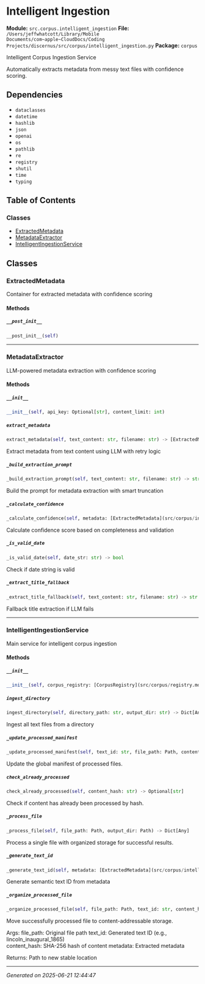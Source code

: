 # Intelligent Ingestion

**Module:** `src.corpus.intelligent_ingestion`
**File:** `/Users/jeffwhatcott/Library/Mobile Documents/com~apple~CloudDocs/Coding Projects/discernus/src/corpus/intelligent_ingestion.py`
**Package:** `corpus`

Intelligent Corpus Ingestion Service

Automatically extracts metadata from messy text files with confidence scoring.

## Dependencies

- `dataclasses`
- `datetime`
- `hashlib`
- `json`
- `openai`
- `os`
- `pathlib`
- `re`
- `registry`
- `shutil`
- `time`
- `typing`

## Table of Contents

### Classes
- [ExtractedMetadata](#extractedmetadata)
- [MetadataExtractor](#metadataextractor)
- [IntelligentIngestionService](#intelligentingestionservice)

## Classes

### ExtractedMetadata

Container for extracted metadata with confidence scoring

#### Methods

##### `__post_init__`
```python
__post_init__(self)
```

---

### MetadataExtractor

LLM-powered metadata extraction with confidence scoring

#### Methods

##### `__init__`
```python
__init__(self, api_key: Optional[str], content_limit: int)
```

##### `extract_metadata`
```python
extract_metadata(self, text_content: str, filename: str) -> [ExtractedMetadata](src/corpus/intelligent_ingestion.md#extractedmetadata)
```

Extract metadata from text content using LLM with retry logic

##### `_build_extraction_prompt`
```python
_build_extraction_prompt(self, text_content: str, filename: str) -> str
```

Build the prompt for metadata extraction with smart truncation

##### `_calculate_confidence`
```python
_calculate_confidence(self, metadata: [ExtractedMetadata](src/corpus/intelligent_ingestion.md#extractedmetadata), text_content: str) -> float
```

Calculate confidence score based on completeness and validation

##### `_is_valid_date`
```python
_is_valid_date(self, date_str: str) -> bool
```

Check if date string is valid

##### `_extract_title_fallback`
```python
_extract_title_fallback(self, text_content: str, filename: str) -> str
```

Fallback title extraction if LLM fails

---

### IntelligentIngestionService

Main service for intelligent corpus ingestion

#### Methods

##### `__init__`
```python
__init__(self, corpus_registry: [CorpusRegistry](src/corpus/registry.md#corpusregistry), confidence_threshold: float, content_limit: int)
```

##### `ingest_directory`
```python
ingest_directory(self, directory_path: str, output_dir: str) -> Dict[Any]
```

Ingest all text files from a directory

##### `_update_processed_manifest`
```python
_update_processed_manifest(self, text_id: str, file_path: Path, content_hash: str, metadata: [ExtractedMetadata](src/corpus/intelligent_ingestion.md#extractedmetadata)) -> None
```

Update the global manifest of processed files.

##### `check_already_processed`
```python
check_already_processed(self, content_hash: str) -> Optional[str]
```

Check if content has already been processed by hash.

##### `_process_file`
```python
_process_file(self, file_path: Path, output_dir: Path) -> Dict[Any]
```

Process a single file with organized storage for successful results.

##### `_generate_text_id`
```python
_generate_text_id(self, metadata: [ExtractedMetadata](src/corpus/intelligent_ingestion.md#extractedmetadata)) -> str
```

Generate semantic text ID from metadata

##### `_organize_processed_file`
```python
_organize_processed_file(self, file_path: Path, text_id: str, content_hash: str, metadata: [ExtractedMetadata](src/corpus/intelligent_ingestion.md#extractedmetadata)) -> Path
```

Move successfully processed file to content-addressable storage.

Args:
    file_path: Original file path
    text_id: Generated text ID (e.g., lincoln_inaugural_1865)  
    content_hash: SHA-256 hash of content
    metadata: Extracted metadata
    
Returns:
    Path to new stable location

---

*Generated on 2025-06-21 12:44:47*